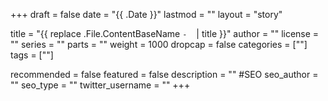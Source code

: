 +++
draft = false
date = "{{ .Date }}"
lastmod = ""
layout = "story"

title = "{{ replace .File.ContentBaseName `-` ` ` | title }}"
author = ""
license = ""
series = ""
  parts = ""
  weight = 1000
dropcap = false
categories = [""]
tags = [""]

recommended = false
featured = false
description = ""
#SEO
seo_author = ""
seo_type = ""
twitter_username = ""
+++